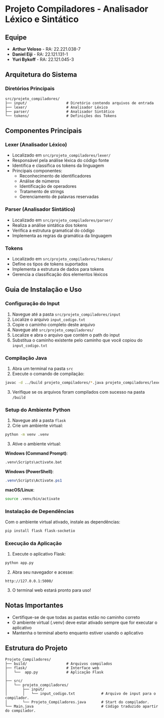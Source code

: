 # Projeto Compiladores - Analisador Léxico e Sintático

## Equipe
- **Arthur Veloso** - RA: 22.221.038-7
- **Daniel Eiji** - RA: 22.121.131-1
- **Yuri Bykoff** - RA: 22.121.045-3

## Arquitetura do Sistema
### Diretórios Principais
```
src/projeto_compiladores/
├── input/                  # Diretório contendo arquivos de entrada
├── lexer/                  # Analisador Léxico
├── parser/                 # Analisador Sintático
└── tokens/                 # Definições dos Tokens
```

## Componentes Principais

### Lexer (Analisador Léxico)
- Localizado em `src/projeto_compiladores/lexer/`
- Responsável pela análise léxica do código fonte
- Identifica e classifica os tokens da linguagem
- Principais componentes:
  - Reconhecimento de identificadores
  - Análise de números
  - Identificação de operadores
  - Tratamento de strings
  - Gerenciamento de palavras reservadas

### Parser (Analisador Sintático)
- Localizado em `src/projeto_compiladores/parser/`
- Realiza a análise sintática dos tokens
- Verifica a estrutura gramatical do código
- Implementa as regras da gramática da linguagem

### Tokens
- Localizado em `src/projeto_compiladores/tokens/`
- Define os tipos de tokens suportados
- Implementa a estrutura de dados para tokens
- Gerencia a classificação dos elementos léxicos

## Guia de Instalação e Uso

### Configuração do Input
1. Navegue até a pasta `src/projeto_compiladores/input`
2. Localize o arquivo `input_codigo.txt`
3. Copie o caminho completo deste arquivo
4. Navegue até `src/projeto_compiladores/`
5. Localize e abra o arquivo que contém o path do input
6. Substitua o caminho existente pelo caminho que você copiou do `input_codigo.txt`

### Compilação Java
1. Abra um terminal na pasta `src`
2. Execute o comando de compilação:
```bash
javac -d ../build projeto_compiladores/*.java projeto_compiladores/lexer/*.java projeto_compiladores/parser/*.java projeto_compiladores/tokens/*.java
```
3. Verifique se os arquivos foram compilados com sucesso na pasta `/build`

### Setup do Ambiente Python
1. Navegue até a pasta `flask`
2. Crie um ambiente virtual:
```bash
python -m venv .venv
```

3. Ative o ambiente virtual:

**Windows (Command Prompt)**:
```cmd
.venv\Scripts\activate.bat
```

**Windows (PowerShell)**:
```powershell
.venv\Scripts\Activate.ps1
```

**macOS/Linux**:
```bash
source .venv/bin/activate
```

### Instalação de Dependências
Com o ambiente virtual ativado, instale as dependências:
```bash
pip install flask flask-socketio
```

### Execução da Aplicação
1. Execute o aplicativo Flask:
```bash
python app.py
```

2. Abra seu navegador e acesse:
```
http://127.0.0.1:5000/
```

3. O terminal web estará pronto para uso!

## Notas Importantes
- Certifique-se de que todas as pastas estão no caminho correto
- O ambiente virtual (.venv) deve estar ativado sempre que for executar o aplicativo
- Mantenha o terminal aberto enquanto estiver usando o aplicativo

## Estrutura do Projeto
```
Projeto_Compiladores/
├── build/                  # Arquivos compilados
├── flask/                  # Interface web
│   └──  app.py             # Aplicação Flask
│  
├── src/
│   └── projeto_compiladores/
│       ├── input/ 
│       │   └── input_codigo.txt            # Arquivo de input para o compilador.
│       └── Projeto_Compiladores.java       # Start do compilador.
└── Main.java                               # Código traduzido apartir do compilador.
```
